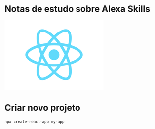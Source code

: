 # Notas de estudo sobre Alexa Skills

![React](./images/react.png)

# Criar novo projeto

```sh
npx create-react-app my-app
```
